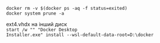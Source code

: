 <code>docker rm -v $(docker ps -aq -f status=exited)</code><br>
<code>docker system prune -a</code>

ext4.vhdx на інший диск<br>
<code>start /w "" "Docker Desktop Installer.exe" install --wsl-default-data-root=D:\docker</code>

